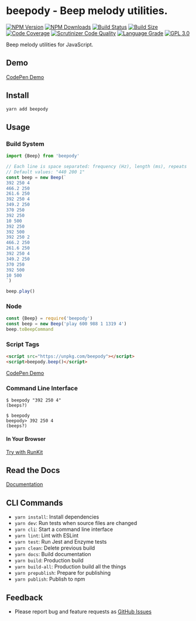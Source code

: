 # beepody - Beep melody utilities.

[![NPM Version][npm-image]][npm-url]
[![NPM Downloads][downloads-image]][downloads-url]
[![Build Status][build-image]][build-url]
[![Build Size][size-image]][size-url]
[![Code Coverage][coverage-image]][coverage-url]
[![Scrutinizer Code Quality][scrutinizer-image]][scrutinizer-url]
[![Language Grade][lgtm-image]][lgtm-url]
[![GPL 3.0][license-image]](LICENSE)

Beep melody utilities for JavaScript.

## Demo

[CodePen Demo](https://codepen.io/beepody/pen/@todo)


## Install

```bash
yarn add beepody
```

## Usage

### Build System

```typescript
import {Beep} from 'beepody'

// Each line is space separated: frequency (Hz), length (ms), repeats
// Default values: "440 200 1"
const beep = new Beep(`
392 250 4
466.2 250 
261.6 250 
392 250 4
349.2 250 
370 250 
392 250 
10 500
392 250 
392 500 
392 250 2
466.2 250 
261.6 250 
392 250 4
349.2 250 
370 250
392 500 
10 500
`)

beep.play()
```

### Node

```js
const {Beep} = require('beepody')
const beep = new Beep('play 600 988 1 1319 4')
beep.toBeepCommand
```

### Script Tags

```html
<script src="https://unpkg.com/beepody"></script>
<script>beepody.beep()</script>
```

[CodePen Demo](https://codepen.io/beepody/@todo)

### Command Line Interface

```shellscript
$ beepody "392 250 4"
(beeps?)

$ beepody
beepody> 392 250 4
(beeps?)
```

#### In Your Browser

[Try with RunKit](https://npm.runkit.com/beepody)

## Read the Docs

[Documentation](https://beepody.github.io/beepody/)

## CLI Commands

*   `yarn install`: Install dependencies
*   `yarn dev`: Run tests when source files are changed
*   `yarn cli`: Start a command line interface
*   `yarn lint`: Lint with ESLint
*   `yarn test`: Run Jest and Enzyme tests
*   `yarn clean`: Delete previous build
*   `yarn docs`: Build documentation
*   `yarn build`: Production build
*   `yarn build-all`: Production build all the things
*   `yarn prepublish`: Prepare for publishing
*   `yarn publish`: Publish to npm

## Feedback

* Please report bug and feature requests as [GitHub Issues](https://github.com/beepody/beepody/issues)

[npm-image]: https://img.shields.io/npm/v/beepody.svg
[npm-url]: https://npmjs.org/package/beepody
[downloads-image]: https://img.shields.io/npm/dm/beepody.svg
[downloads-url]: https://npmjs.org/package/beepody
[build-image]: https://github.com/beepody/beepody/workflows/Test/badge.svg
[build-url]: https://github.com/beepody/beepody/actions?query=workflow%2ATest
[size-image]: https://badgen.net/bundlephobia/min/beepody
[size-url]: https://bundlephobia.com/result?p=beepody
[coverage-image]: https://scrutinizer-ci.com/g/beepody/beepody/badges/coverage.png?b=main
[coverage-url]: https://scrutinizer-ci.com/g/beepody/beepody/?branch=main
[scrutinizer-image]: https://scrutinizer-ci.com/g/beepody/beepody/badges/quality-score.png?b=main
[scrutinizer-url]: https://scrutinizer-ci.com/g/beepody/beepody/?branch=main
[lgtm-image]: https://img.shields.io/lgtm/alerts/g/beepody/beepody.svg
[lgtm-url]: https://lgtm.com/projects/g/beepody/beepody/
[license-image]: https://img.shields.io/npm/l/beepody.svg

